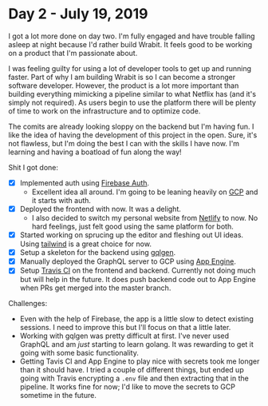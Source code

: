 # Day 2 - July 19, 2019

I got a lot more done on day two. I'm fully engaged and have trouble falling asleep at night because I'd rather build Wrabit. It feels good to be working on a product that I'm passionate about.

I was feeling guilty for using a lot of developer tools to get up and running faster. Part of why I am building Wrabit is so I can become a stronger software developer. However, the product is a lot more important than building everything mimicking a pipeline similar to what Netflix has (and it's simply not required). As users begin to use the platform there will be plenty of time to work on the infrastructure and to optimize code.

The comits are already looking sloppy on the backend but I'm having fun. I like the idea of having the development of this project in the open. Sure, it's not flawless, but I'm doing the best I can with the skills I have now. I'm learning and having a boatload of fun along the way!

Shit I got done:

- [x] Implemented auth using [Firebase Auth](https://firebase.google.com/).
  - Excellent idea all around. I'm going to be leaning heavily on [GCP](https://cloud.google.com/) and it starts with auth.
- [x] Deployed the frontend with now. It was a delight.
  - I also decided to switch my personal website from [Netlify](https://netlify.com) to now. No hard feelings, just felt good using the same platform for both.
- [x] Started working on sprucing up the editor and fleshing out UI ideas. Using [tailwind](https://tailwindcss.com/) is a great choice for now.
- [x] Setup a skeleton for the backend using [gqlgen](https://github.com/99designs/gqlgen).
- [x] Manually deployed the GraphQL server to GCP using [App Engine](https://cloud.google.com/appengine/).
- [x] Setup [Travis CI](https://travis-ci.com) on the frontend and backend. Currently not doing much but will help in the future. It does push backend code out to App Engine when PRs get merged into the master branch.

Challenges:

- Even with the help of Firebase, the app is a little slow to detect existing sessions. I need to improve this but I'll focus on that a little later.
- Working with gqlgen was pretty difficult at first. I've never used GraphQL and am _just_ starting to learn golang. It was rewarding to get it going with some basic functionality.
- Getting Tavis CI and App Engine to play nice with secrets took me longer than it should have. I tried a couple of different things, but ended up going with Travis encrypting a `.env` file and then extracting that in the pipeline. It works fine for now; I'd like to move the secrets to GCP sometime in the future.
